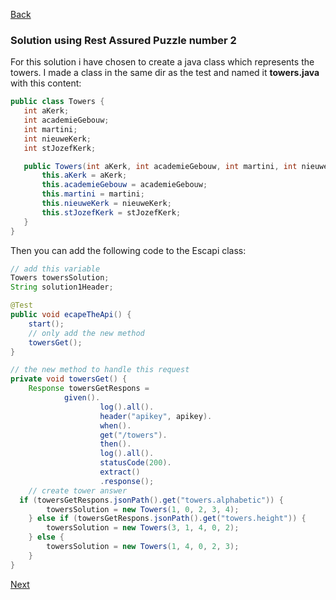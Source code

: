 [Back](../03.%20puzzle2.md)

### Solution using Rest Assured Puzzle number 2
For this solution i have chosen to create a java class which represents the towers. I made a class in the same dir as the test and named it **towers.java** with this content:
 ```java
 public class Towers {
    int aKerk;
    int academieGebouw;
    int martini;
    int nieuweKerk;
    int stJozefKerk;

    public Towers(int aKerk, int academieGebouw, int martini, int nieuweKerk, int stJozefKerk) {
        this.aKerk = aKerk;
        this.academieGebouw = academieGebouw;
        this.martini = martini;
        this.nieuweKerk = nieuweKerk;
        this.stJozefKerk = stJozefKerk;
    }   
}
```

Then you can add the following code to the Escapi class:
```java
// add this variable
Towers towersSolution;  
String solution1Header;

@Test  
public void ecapeTheApi() {  
    start();
    // only add the new method  
    towersGet();  
}

// the new method to handle this request
private void towersGet() {  
    Response towersGetRespons =  
            given().  
                    log().all().  
                    header("apikey", apikey).  
                    when().  
                    get("/towers").  
                    then().  
                    log().all().  
                    statusCode(200).  
                    extract()  
                    .response();  
    // create tower answer  
  if (towersGetRespons.jsonPath().get("towers.alphabetic")) {  
        towersSolution = new Towers(1, 0, 2, 3, 4);  
    } else if (towersGetRespons.jsonPath().get("towers.height")) {  
        towersSolution = new Towers(3, 1, 4, 0, 2);  
    } else {  
        towersSolution = new Towers(1, 4, 0, 2, 3);  
    }  
}
```

[Next](../04.%20puzzle3.md)
